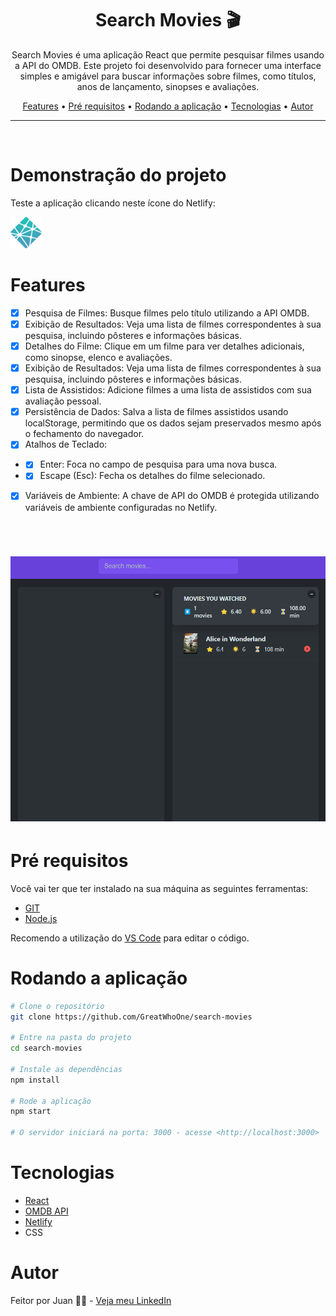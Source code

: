 <div align="center">
  <h1> Search Movies 🎬</h1>
</div>

<p align="center">
  Search Movies é uma aplicação React que permite pesquisar filmes usando a API do OMDB. Este projeto foi desenvolvido para fornecer uma interface simples e amigável para buscar informações sobre filmes, como títulos, anos de lançamento, sinopses e avaliações.
</p>

<p align="center">
  <a href="#features">Features</a> •
  <a href="#pré-requisitos">Pré requisitos</a> •  
  <a href="#rodando-a-aplicação">Rodando a aplicação</a> •
  <a href="#tecnologias">Tecnologias</a> •
  <a href="#autor">Autor</a>
</p>

---

<br>

# Demonstração do projeto

<p>Teste a aplicação clicando neste ícone do Netlify:</p>

<a href="https://search-movies-greatwhoone.netlify.app/">
<img alt="icon=netlify" title="GIF" src="./github/netlify-icon.png" width="50px" "/>
</a>


# Features

- [x] Pesquisa de Filmes: Busque filmes pelo título utilizando a API OMDB.
- [x] Exibição de Resultados: Veja uma lista de filmes correspondentes à sua pesquisa, incluindo pôsteres e informações básicas.
- [x] Detalhes do Filme: Clique em um filme para ver detalhes adicionais, como sinopse, elenco e avaliações.
- [x] Exibição de Resultados: Veja uma lista de filmes correspondentes à sua pesquisa, incluindo pôsteres e informações básicas.
- [x] Lista de Assistidos: Adicione filmes a uma lista de assistidos com sua avaliação pessoal.
- [x] Persistência de Dados: Salva a lista de filmes assistidos usando localStorage, permitindo que os dados sejam preservados mesmo após o fechamento do navegador.
- [x] Atalhos de Teclado:
- - [x] Enter: Foca no campo de pesquisa para uma nova busca.
- - [x] Escape (Esc): Fecha os detalhes do filme selecionado.
- [x] Variáveis de Ambiente: A chave de API do OMDB é protegida utilizando variáveis de ambiente configuradas no Netlify.

<br/>
  <h1 align="center">
    <img alt="GIF" title="GIF" src="./github/Animacao1.gif"/>
  </h1>

# Pré requisitos

Você vai ter que ter instalado na sua máquina as seguintes ferramentas:

- [GIT](https://git-scm.com/)
- [Node.js](https://git-scm.com/)

Recomendo a utilização do [VS Code](https://code.visualstudio.com/) para editar o código.

# Rodando a aplicação

```bash
# Clone o repositório
git clone https://github.com/GreatWhoOne/search-movies

# Entre na pasta do projeto
cd search-movies

# Instale as dependências
npm install

# Rode a aplicação
npm start

# O servidor iniciará na porta: 3000 - acesse <http://localhost:3000>
```

# Tecnologias

- [React](https://git-scm.com/)
- [OMDB API](https://www.omdbapi.com/)
- [Netlify](https://www.netlify.com/)
- CSS

# Autor

Feitor por Juan 🙋🏾 - [Veja meu LinkedIn](https://www.linkedin.com/in/juan-cruz-pereira/)
